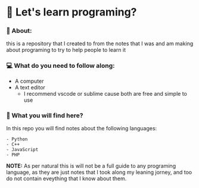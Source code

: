 # :rocket: Let's learn programing?

### :page_facing_up: About:
this is a repository that I created to from the notes
that I was and am making about programing to try to help
people to learn it

### :computer: What do you need to follow along:

 - A computer
 - A text editor
    - I recommend vscode or sublime
      cause both are free and simple to use

### :mag_right: What you will find here?

In this repo you will find notes about the following
languages:

    - Python
    - C++
    - JavaScript
    - PHP

__NOTE:__ As per natural this is will not be a full guide to
any programing language, as they are just notes that I took
along my leaning jorney, and too do not contain eveything
that I know about them.